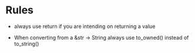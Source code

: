 # Rules

- always use return if you are intending on returning a value

- When converting from a &str -> String always use to_owned() instead of to_string()
